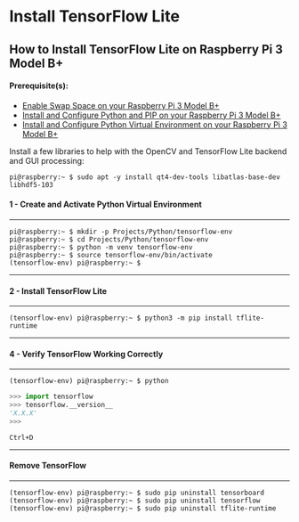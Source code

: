# Install TensorFlow Lite

## How to Install TensorFlow Lite on Raspberry Pi 3 Model B+

#### Prerequisite(s):
- [Enable Swap Space on your Raspberry Pi 3 Model B+](./06-configure-swap-space.md)
- [Install and Configure Python and PIP on your Raspberry Pi 3 Model B+](./15-install-python-pip.md)
- [Install and Configure Python Virtual Environment on your Raspberry Pi 3 Model B+](./16.1-install-python-venv.md)

Install a few libraries to help with the OpenCV and TensorFlow Lite backend and GUI processing:
```console
pi@raspberry:~ $ sudo apt -y install qt4-dev-tools libatlas-base-dev libhdf5-103
```

#### 1 - Create and Activate Python Virtual Environment
---
```console
pi@raspberry:~ $ mkdir -p Projects/Python/tensorflow-env
pi@raspberry:~ $ cd Projects/Python/tensorflow-env
pi@raspberry:~ $ python -m venv tensorflow-env
pi@raspberry:~ $ source tensorflow-env/bin/activate
(tensorflow-env) pi@raspberry:~ $
```

---
#### 2 - Install TensorFlow Lite
---
```console
(tensorflow-env) pi@raspberry:~ $ python3 -m pip install tflite-runtime
```

---
#### 4 - Verify TensorFlow Working Correctly
---
```console
(tensorflow-env) pi@raspberry:~ $ python
```
```python
>>> import tensorflow
>>> tensorflow.__version__
'X.X.X'
>>>
```
`Ctrl+D`

---
#### Remove TensorFlow
---
```console
(tensorflow-env) pi@raspberry:~ $ sudo pip uninstall tensorboard
(tensorflow-env) pi@raspberry:~ $ sudo pip uninstall tensorflow
(tensorflow-env) pi@raspberry:~ $ sudo pip uninstall tflite-runtime
```
